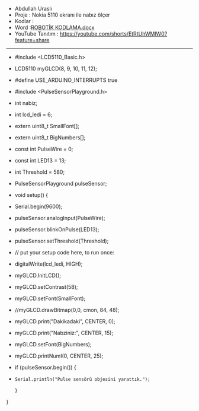 - Abdullah Uraslı
-  Proje : Nokia 5110 ekranı ile nabız ölçer
-  Kodlar :
-  Word :[ROBOTİK KODLAMA.docx](https://github.com/abdullah1335/abdullah1335/files/11705031/ROBOTIK.KODLAMA.docx)
-  YouTube Tanıtım : https://youtube.com/shorts/EtRtUhWMlW0?feature=share

   
 -----------------------------------------------
 
- #include <LCD5110_Basic.h> 
- LCD5110 myGLCD(8, 9, 10, 11, 12); 
- #define USE_ARDUINO_INTERRUPTS true  
- #include <PulseSensorPlayground.h> 
- int nabiz; 
- int lcd_ledi = 6; 
- extern uint8_t SmallFont[];
- extern uint8_t BigNumbers[]; 
- const int PulseWire = 0; 
- const int LED13 = 13; 
- int Threshold = 580; 
- PulseSensorPlayground pulseSensor; 

- void setup() {
-   Serial.begin(9600);  
-   pulseSensor.analogInput(PulseWire); 
-   pulseSensor.blinkOnPulse(LED13);     
-   pulseSensor.setThreshold(Threshold); 
-   // put your setup code here, to run once:
-   digitalWrite(lcd_ledi, HIGH);
-   myGLCD.InitLCD(); 
-   myGLCD.setContrast(58); 
-   myGLCD.setFont(SmallFont); 
-   //myGLCD.drawBitmap(0,0, cmon, 84, 48);
-   myGLCD.print("Dakikadaki", CENTER, 0);
-   myGLCD.print("Nabziniz:", CENTER, 15); 
-   myGLCD.setFont(BigNumbers); 
-   myGLCD.printNumI(0, CENTER, 25); 
-   if (pulseSensor.begin()) {
-     Serial.println("Pulse sensörü objesini yarattık."); 
  } 

}
